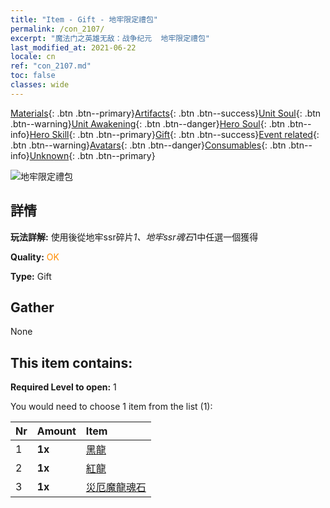 ```yaml
---
title: "Item - Gift - 地牢限定禮包"
permalink: /con_2107/
excerpt: "魔法门之英雄无敌：战争纪元  地牢限定禮包"
last_modified_at: 2021-06-22
locale: cn
ref: "con_2107.md"
toc: false
classes: wide
---
```

 [Materials](/ItemsCN/){: .btn .btn--primary}[Artifacts](/ItemsCN/Artifacts/){: .btn .btn--success}[Unit Soul](/ItemsCN/UnitSoul/){: .btn .btn--warning}[Unit Awakening](/ItemsCN/UnitAwakening/){: .btn .btn--danger}[Hero Soul](/ItemsCN/HeroSoul/){: .btn .btn--info}[Hero Skill](/ItemsCN/HeroSkill/){: .btn .btn--primary}[Gift](/ItemsCN/Gift/){: .btn .btn--success}[Event related](/ItemsCN/Events/){: .btn .btn--warning}[Avatars](/ItemsCN/Avatars/){: .btn .btn--danger}[Consumables](/ItemsCN/Consumables/){: .btn .btn--info}[Unknown](/ItemsCN/Unknown/){: .btn .btn--primary}

 ![地牢限定禮包](/images/t/i_994008.png)

## 詳情
 **玩法詳解:** 使用後從地牢ssr碎片*1、地牢ssr魂石*1中任選一個獲得

 **Quality:** <span style="color: #FF8C00">OK</span>

 **Type:** Gift

## Gather

  None

## This item contains:

 **Required Level to open:** 1

 You would need to choose 1 item from the list (1):

  | Nr | Amount |     Item    |
  |:---|:-------|:------------|
  | 1 |  **1x** | [黑龍](/cn/Items/unt_250/) |  | 
  | 2 |  **1x** | [紅龍](/cn/Items/unt_251/) |  | 
  | 3 |  **1x** | [災厄魔龍魂石](/cn/Items/unt_334/) |  | 
